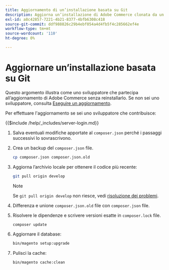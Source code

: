 ```yaml
---
title: Aggiornamento di un’installazione basata su Git
description: Aggiorna un’installazione di Adobe Commerce clonata da un archivio Git.
exl-id: a8c42857-7221-4b21-8377-4bfb6308c418
source-git-commit: ddf988826c29b4ebf054a4d4fb5f4c285662ef4e
workflow-type: tm+mt
source-wordcount: '110'
ht-degree: 0%

---
```


# Aggiornare un’installazione basata su Git

Questo argomento illustra come uno sviluppatore che partecipa all’aggiornamento di Adobe Commerce senza reinstallarlo. Se non sei uno sviluppatore, consulta [Eseguire un aggiornamento](../implementation/perform-upgrade.md).

Per effettuare l&#39;aggiornamento se sei uno sviluppatore che contribuisce:

{{$include /help/_includes/server-login.md}}

1. Salva eventuali modifiche apportate al `composer.json` perché i passaggi successivi lo sovrascrivono.

1. Crea un backup del `composer.json` file.

   ```bash
   cp composer.json composer.json.old
   ```

1. Aggiorna l’archivio locale per ottenere il codice più recente:

   ```bash
   git pull origin develop
   ```

   >[!NOTE]
   >
   >Se `git pull origin develop` non riesce, vedi [risoluzione dei problemi](https://support.magento.com/hc/en-us/articles/360034229872).

1. Differenza e unione `composer.json.old` file con `composer.json` file.

1. Risolvere le dipendenze e scrivere versioni esatte in `composer.lock` file.

   ```bash
   composer update
   ```

1. Aggiornare il database:

   ```bash
   bin/magento setup:upgrade
   ```

1. Pulisci la cache:

   ```bash
   bin/magento cache:clean
   ```

